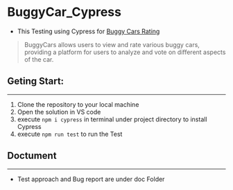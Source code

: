 # BuggyCar_Cypress
- This Testing using Cypress for [Buggy Cars Rating ](https://buggy.justtestit.org/)
> BuggyCars allows users to view and rate various buggy cars, providing a platform for users to analyze and vote on different aspects of the car.


##  Geting Start:
---
1. Clone the repository to your local machine
2. Open the solution in VS code
3. execute `npm i cypress` in terminal under project directory to install Cypress
4. execute `npm run test` to run the Test


## Doctument
---
- Test approach and Bug report are under doc Folder